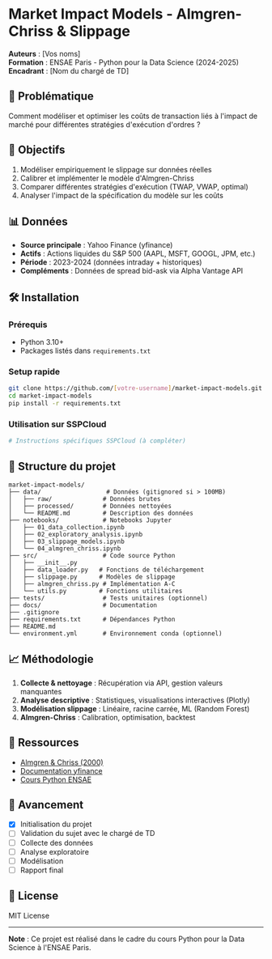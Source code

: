 # Market Impact Models - Almgren-Chriss & Slippage

**Auteurs** : [Vos noms]  
**Formation** : ENSAE Paris - Python pour la Data Science (2024-2025)  
**Encadrant** : [Nom du chargé de TD]

## 📌 Problématique

Comment modéliser et optimiser les coûts de transaction liés à l'impact de marché pour différentes stratégies d'exécution d'ordres ?

## 🎯 Objectifs

1. Modéliser empiriquement le slippage sur données réelles
2. Calibrer et implémenter le modèle d'Almgren-Chriss
3. Comparer différentes stratégies d'exécution (TWAP, VWAP, optimal)
4. Analyser l'impact de la spécification du modèle sur les coûts

## 📊 Données

- **Source principale** : Yahoo Finance (yfinance)
- **Actifs** : Actions liquides du S&P 500 (AAPL, MSFT, GOOGL, JPM, etc.)
- **Période** : 2023-2024 (données intraday + historiques)
- **Compléments** : Données de spread bid-ask via Alpha Vantage API

## 🛠️ Installation

### Prérequis
- Python 3.10+
- Packages listés dans `requirements.txt`

### Setup rapide
```bash
git clone https://github.com/[votre-username]/market-impact-models.git
cd market-impact-models
pip install -r requirements.txt
```

### Utilisation sur SSPCloud
```bash
# Instructions spécifiques SSPCloud (à compléter)
```

## 📁 Structure du projet
```
market-impact-models/
├── data/                  # Données (gitignored si > 100MB)
│   ├── raw/              # Données brutes
│   ├── processed/        # Données nettoyées
│   └── README.md         # Description des données
├── notebooks/            # Notebooks Jupyter
│   ├── 01_data_collection.ipynb
│   ├── 02_exploratory_analysis.ipynb
│   ├── 03_slippage_models.ipynb
│   └── 04_almgren_chriss.ipynb
├── src/                  # Code source Python
│   ├── __init__.py
│   ├── data_loader.py   # Fonctions de téléchargement
│   ├── slippage.py      # Modèles de slippage
│   ├── almgren_chriss.py # Implémentation A-C
│   └── utils.py         # Fonctions utilitaires
├── tests/                # Tests unitaires (optionnel)
├── docs/                 # Documentation
├── .gitignore
├── requirements.txt      # Dépendances Python
├── README.md
└── environment.yml       # Environnement conda (optionnel)
```

## 📈 Méthodologie

1. **Collecte & nettoyage** : Récupération via API, gestion valeurs manquantes
2. **Analyse descriptive** : Statistiques, visualisations interactives (Plotly)
3. **Modélisation slippage** : Linéaire, racine carrée, ML (Random Forest)
4. **Almgren-Chriss** : Calibration, optimisation, backtest

## 🔗 Ressources

- [Almgren & Chriss (2000)](https://www.smallake.kr/wp-content/uploads/2016/03/optliq.pdf)
- [Documentation yfinance](https://pypi.org/project/yfinance/)
- [Cours Python ENSAE](https://pythonds.linogaliana.fr/)

## 📅 Avancement

- [x] Initialisation du projet
- [ ] Validation du sujet avec le chargé de TD
- [ ] Collecte des données
- [ ] Analyse exploratoire
- [ ] Modélisation
- [ ] Rapport final

## 📝 License

MIT License

---

**Note** : Ce projet est réalisé dans le cadre du cours Python pour la Data Science à l'ENSAE Paris.
